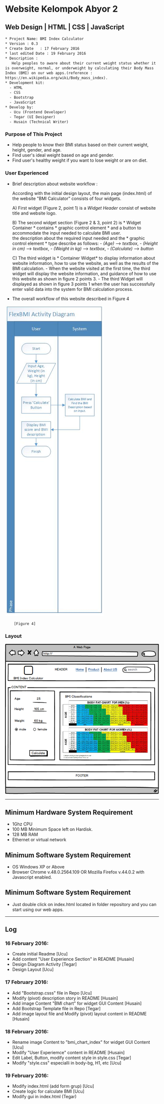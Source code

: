 # Website Kelompok Abyor 2

## Web Design | HTML | CSS | JavaScript

```
* Project Name: BMI Index Calculator
* Version : 0.3
* Create Date	: 17 February 2016
* last edited Date : 19 February 2016
* Description :
   Help peoples to aware about their current weight status whether it is overweight, normal, or underweight by calculating their Body Mass Index (BMI) on our web apps.(reference : https://en.wikipedia.org/wiki/Body_mass_index).
* Development kit:
  - HTML
  - CSS
  - Bootstrap
  - JavaScript
* Develop by:
  - Ucu (Frontend Developer)
  - Tegar (UI Designer)
  - Husain (Technical Writer)
```

### Purpose of This Project

* Help people to know their BMI status based on their current weight, height, gender, and age.
* Find user's ideal weight based on age and gender.
* Find user's healthy weight if you want to lose weight or are on diet.

### User Experienced  

* Brief description about website workflow :

    According with the initial design layout, the main page (index.html) of the website "BMI Calculator" consists of four widgets.

    A)  First widget (Figure 2, point 1) is a *Widget Header* consist  of website title and website logo.

  	B)	The second widget section (Figure 2 & 3, point 2) is * Widget Container * contains  * graphic control element * and a button to accommodate the input needed to calculate BMI user.  
    the description about the required input needed and the * graphic control element * type describe as follows:
      - *(Age)* --> *textbox*,
      - *(Height in cm)* --> *textbox*,
      - *(Weight in kg)* --> *textbox*,
      - *(Calculate)* --> *button*

    C) The third widget is * Container Widget* to display information about website information, how to use the website, as well as the results of the BMI calculation.
        - When the website visited at the first time, the third widget will display the website information, and guidance of how to use this website as shown in figure 2 points 3.
        - The third Widget will displayed as shown in figure 3 points 1 when the user has successfully enter valid data into the system for BMI calculation process.        

* The overall workflow of this website described in Figure 4

![Alt text](https://github.com/agnium-academy/abyor-2-web/blob/master/FlexBMIactivitydiagram.jpg " Figure 4 - FlexBMI Activity Diagram")

        [Figure 4]

### Layout
![Alt text](https://github.com/agnium-academy/abyor-2-web/blob/master/Layout.png "Layout")



*  *  *  *  *  *  *  *  *  *  *  *  *  *  *  *  *  *  *  *

## Minimum Hardware System Requirement
- 1Ghz CPU
-	100 MB Minimum Space left on Hardisk.
- 128 MB RAM
-	Ethernet or virtual network

## Minimum Software System Requirement
* OS Windows XP or Above
* Browser Chrome v.48.0.2564.109 OR Mozilla Firefox v.44.0.2 with Javascript enabled.

## Minimum Software System Requirement
* Just double click on index.html located in folder repository and you can start using our web apps.

*  *  *  *  *  *  *  *  *  *  *  *  *  *  *  *  *  *  *  *



## Log

### 16 February 2016:
- Create initial Readme [Ucu]
- Add content "User Experience Section" in README [Husain]
- Design Diagram Activity [Tegar]
- Design Layout [Ucu]

### 17 February 2016:  
- Add "Bootstrap.csss" file in Repo [Ucu]
- Modify (pivot) description story in README [Husain]
- Add image Content "BMI chart" for widget GUI Content [Husain]
- Add Bootstrap Template file in Repo [Tegar]
- Add image layout file and Modify (pivot) layout content in README [Husain]

### 18 February 2016:  
- Rename image Content to "bmi_chart_index" for widget GUI Content [Ucu]
- Modify "User Experiemce" content in README                              [Husain]
- Edit Label, Button, modify content style in style.css                   [Tegar]
- Modify "style.css" especialli in body-bg, H1, etc                       [Ucu]

### 19 February 2016:  
- Modify index.html (add form grup) [Ucu]
- Create logic for calculate BMI [Ucu]
- Modify gui in index.html (Tegar)
